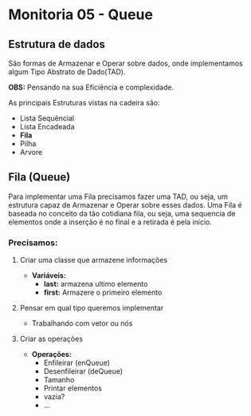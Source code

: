 # Monitoria 05 - Queue


## Estrutura de dados
São formas de Armazenar e Operar sobre dados, onde implementamos algum Tipo Abstrato de Dado(TAD).


**OBS:** Pensando na sua Eficiência e complexidade.

As principais Estruturas vistas na cadeira são:
* Lista Sequêncial
* Lista Encadeada
* **Fila**
* Pilha
* Arvore

## Fila (Queue)
Para implementar uma Fila precisamos fazer uma TAD, ou seja, um estrutura capaz de Armazenar e Operar sobre esses dados. Uma Fila é baseada no conceito da tão cotidiana fila, ou seja, uma sequencia de elementos onde a inserção é no final e a retirada é pela inicio.


### Precisamos:
1. Criar uma classe que armazene informações
    * **Variáveis:**
        * **last:** armazena ultimo elemento
        * **first:** Armazere o primeiro elemento
2. Pensar em qual tipo queremos implementar
    - Trabalhando com vetor ou nós

3. Criar as operações 
    * **Operações:**
        * Enfileirar (enQueue)
        * Desenfileirar (deQueue)
        * Tamanho
        * Printar elementos
        * vazia?
        * ...